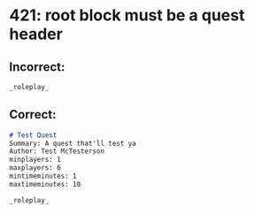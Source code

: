 # 421: root block must be a quest header
## Incorrect:

```markdown
_roleplay_
```

## Correct:

```markdown
# Test Quest
Summary: A quest that'll test ya
Author: Test McTesterson
minplayers: 1
maxplayers: 6
mintimeminutes: 1
maxtimeminutes: 10

_roleplay_
```

